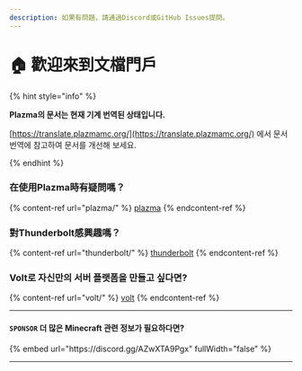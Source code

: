 ```yaml
---
description: 如果有問題，請通過Discord或GitHub Issues提問。
---
```


# 🏠 歡迎來到文檔門戶

{% hint style="info" %}

**Plazma의 문서는 현재 기계 번역된 상태입니다.**

[https://translate.plazmamc.org/](https://translate.plazmamc.org/) 에서 문서 번역에 참고하여 문서를 개선해 보세요.

{% endhint %}

### 在使用Plazma時有疑問嗎？

{% content-ref url="plazma/" %}
[plazma](plazma/)
{% endcontent-ref %}

### 對Thunderbolt感興趣嗎？

{% content-ref url="thunderbolt/" %}
[thunderbolt](thunderbolt/)
{% endcontent-ref %}

### Volt로 자신만의 서버 플랫폼을 만들고 싶다면?

{% content-ref url="volt/" %}
[volt](volt/)
{% endcontent-ref %}

***

#### `SPONSOR` 더 많은 Minecraft 관련 정보가 필요하다면? <a href="#etc-1" id="etc-1"></a>

{% embed url="https\://discord.gg/AZwXTA9Pgx" fullWidth="false" %}

***
